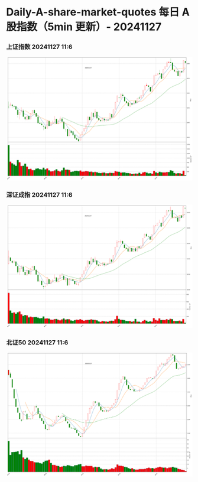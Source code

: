 
# Daily-A-share-market-quotes 每日 A 股指数（5min 更新）- 20241127

### 上证指数 20241127 11:6
![](./fig/2024/11/20241127-sh000001.png)

### 深证成指 20241127 11:6
![](./fig/2024/11/20241127-sz399001.png)

### 北证50 20241127 11:6
![](./fig/2024/11/20241127-bj899050.png)
